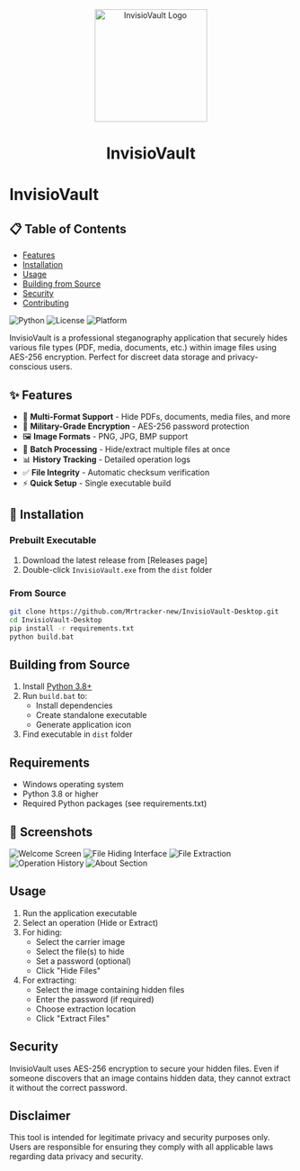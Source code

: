 <div align="center">
  <img src="InvisioVault.ico" alt="InvisioVault Logo" width="200">
  <h1>InvisioVault</h1>
</div>

# InvisioVault

## 📋 Table of Contents
- [Features](#-features)
- [Installation](#-installation)
- [Usage](#-usage)
- [Building from Source](#-building-from-source)
- [Security](#-security)
- [Contributing](#-contributing)

![Python](https://img.shields.io/badge/python-3.8+-blue.svg)
![License](https://img.shields.io/badge/license-MIT-green.svg)
![Platform](https://img.shields.io/badge/platform-Windows-lightgrey.svg)

InvisioVault is a professional steganography application that securely hides various file types (PDF, media, documents, etc.) within image files using AES-256 encryption. Perfect for discreet data storage and privacy-conscious users.

## ✨ Features

- 📁 **Multi-Format Support** - Hide PDFs, documents, media files, and more
- 🔐 **Military-Grade Encryption** - AES-256 password protection
- 🖼️ **Image Formats** - PNG, JPG, BMP support
- 🔄 **Batch Processing** - Hide/extract multiple files at once
- 📊 **History Tracking** - Detailed operation logs
- ✅ **File Integrity** - Automatic checksum verification
- ⚡ **Quick Setup** - Single executable build

## 🚀 Installation

### Prebuilt Executable
1. Download the latest release from [Releases page]
2. Double-click `InvisioVault.exe` from the `dist` folder

### From Source
```bash
git clone https://github.com/Mrtracker-new/InvisioVault-Desktop.git
cd InvisioVault-Desktop
pip install -r requirements.txt
python build.bat
```

## Building from Source
1. Install [Python 3.8+](https://python.org)
2. Run `build.bat` to:
   - Install dependencies
   - Create standalone executable
   - Generate application icon
3. Find executable in `dist` folder

## Requirements

- Windows operating system
- Python 3.8 or higher
- Required Python packages (see requirements.txt)

## 📸 Screenshots
![Welcome Screen](./screenshots/First_page.png "Application Welcome Screen")
![File Hiding Interface](./screenshots/Hide_files.png "File Hiding Process")
![File Extraction](./screenshots/Extract_files.png "Secure File Extraction")
![Operation History](./screenshots/History.png "User Activity Logging")
![About Section](./screenshots/About.png "Application Information & Disclaimer")

## Usage

1. Run the application executable
2. Select an operation (Hide or Extract)
3. For hiding:
   - Select the carrier image
   - Select the file(s) to hide
   - Set a password (optional)
   - Click "Hide Files"
4. For extracting:
   - Select the image containing hidden files
   - Enter the password (if required)
   - Choose extraction location
   - Click "Extract Files"

## Security

InvisioVault uses AES-256 encryption to secure your hidden files. Even if someone discovers that an image contains hidden data, they cannot extract it without the correct password.

## Disclaimer

This tool is intended for legitimate privacy and security purposes only. Users are responsible for ensuring they comply with all applicable laws regarding data privacy and security.
